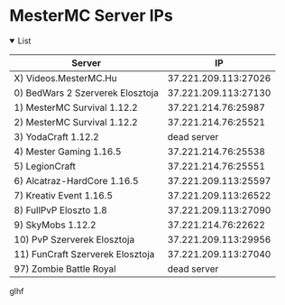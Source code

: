 # MesterMC Server IPs

<details open>
<summary>List</summary>

| Server | IP |
| --- | --- |
| X) Videos.MesterMC.Hu | 37.221.209.113:27026 |
| 0) BedWars 2 Szerverek Elosztoja | 37.221.209.113:27130 |
| 1) MesterMC Survival 1.12.2 | 37.221.214.76:25987 |
| 2) MesterMC Survival 1.12.2 | 37.221.214.76:25521 |
| 3) YodaCraft 1.12.2 | dead server |
| 4) Mester Gaming 1.16.5 | 37.221.214.76:25538 |
| 5) LegionCraft | 37.221.214.76:25551 |
| 6) Alcatraz-HardCore 1.16.5 | 37.221.209.113:25597 |
| 7) Kreativ Event 1.16.5 | 37.221.209.113:26522 |
| 8) FullPvP Eloszto 1.8 | 37.221.209.113:27090 |
| 9) SkyMobs 1.12.2 | 37.221.214.76:22622 |
| 10) PvP Szerverek Elosztoja | 37.221.209.113:29956 |
| 11) FunCraft Szerverek Elosztoja | 37.221.209.113:27040 |
| 97) Zombie Battle Royal | dead server |

</details>

glhf
